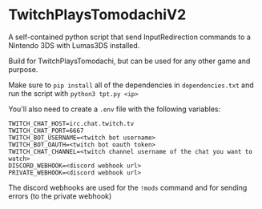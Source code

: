 # TwitchPlaysTomodachiV2

A self-contained python script that send InputRedirection commands to a Nintendo 3DS with Lumas3DS installed.

Build for TwitchPlaysTomodachi, but can be used for any other game and purpose.

Make sure to `pip install` all of the dependencies in `dependencies.txt` and run the script with `python3 tpt.py <ip>`

You'll also need to create a `.env` file with the following variables:

```
TWITCH_CHAT_HOST=irc.chat.twitch.tv
TWITCH_CHAT_PORT=6667
TWITCH_BOT_USERNAME=<twitch bot username>
TWITCH_BOT_OAUTH=<twitch bot oauth token>
TWITCH_CHAT_CHANNEL=<twitch channel username of the chat you want to watch>
DISCORD_WEBHOOK=<discord webhook url>
PRIVATE_WEBHOOK=<discord webhook url>
```

The discord webhooks are used for the `!mods` command and for sending errors (to the private webhook)